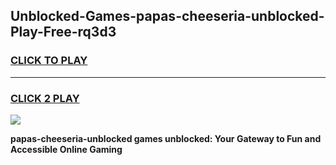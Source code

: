 
## Unblocked-Games-papas-cheeseria-unblocked-Play-Free-rq3d3
<h3>
<a href="https://premium76.site?title=papas-cheeseria-unblocked&ref=18A1">CLICK TO PLAY</a></h3>
<hr>

<h3>
<a href="https://premium76.site?title=papas-cheeseria-unblocked&ref=18A1">CLICK 2 PLAY</a>
  
</h3>

<a href="https://premium76.site?title=papas-cheeseria-unblocked&ref=18A1"><img src="https://clearcache.store/games.png"></a>


**papas-cheeseria-unblocked games unblocked: Your Gateway to Fun and Accessible Online Gaming**
